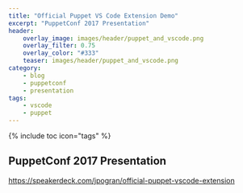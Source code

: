 ```yaml
---
title: "Official Puppet VS Code Extension Demo"
excerpt: "PuppetConf 2017 Presentation"
header:
    overlay_image: images/header/puppet_and_vscode.png
    overlay_filter: 0.75
    overlay_color: "#333"
    teaser: images/header/puppet_and_vscode.png
category:
    - blog
    - puppetconf
    - presentation
tags:
    - vscode
    - puppet
---
```


{% include toc icon="tags" %}

## PuppetConf 2017 Presentation

https://speakerdeck.com/jpogran/official-puppet-vscode-extension